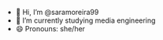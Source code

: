 - 👋 Hi, I’m @saramoreira99
- 🌱 I’m currently studying media engineering
- 😄 Pronouns: she/her

<!---
saramoreira99/saramoreira99 is a ✨ special ✨ repository because its `README.md` (this file) appears on your GitHub profile.
You can click the Preview link to take a look at your changes.
--->
